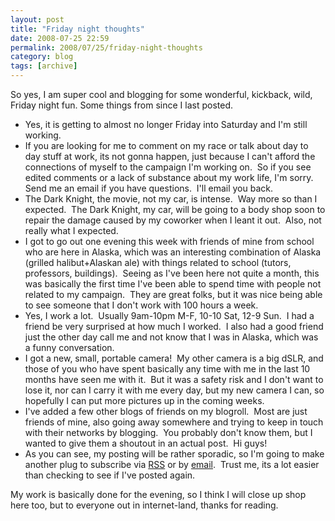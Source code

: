 ```yaml
---
layout: post
title: "Friday night thoughts"
date: 2008-07-25 22:59
permalink: 2008/07/25/friday-night-thoughts
category: blog
tags: [archive]
---
```

So yes, I am super cool and blogging for some wonderful, kickback, wild, Friday night fun.  Some things from since I last posted.
<ul>
	<li>Yes, it is getting to almost no longer Friday into Saturday and I'm still working.</li>
	<li>If you are looking for me to comment on my race or talk about day to day stuff at work, its not gonna happen, just because I can't afford the connections of myself to the campaign I'm working on.  So if you see edited comments or a lack of substance about my work life, I'm sorry.  Send me an email if you have questions.  I'll email you back.</li>
	<li>The Dark Knight, the movie, not my car, is intense.  Way more so than I expected.  The Dark Knight, my car, will be going to a body shop soon to repair the damage caused by my coworker when I leant it out.  Also, not really what I expected.</li>
	<li>I got to go out one evening this week with friends of mine from school who are here in Alaska, which was an interesting combination of Alaska (grilled halibut+Alaskan ale) with things related to school (tutors, professors, buildings).  Seeing as I've been here not quite a month, this was basically the first time I've been able to spend time with people not related to my campaign.  They are great folks, but it was nice being able to see someone that I don't work with 100 hours a week.</li>
	<li>Yes, I work a lot.  Usually 9am-10pm M-F, 10-10 Sat, 12-9 Sun.  I had a friend be very surprised at how much I worked.  I also had a good friend just the other day call me and not know that I was in Alaska, which was a funny conversation.</li>
	<li>I got a new, small, portable camera!  My other camera is a big dSLR, and those of you who have spent basically any time with me in the last 10 months have seen me with it.  But it was a safety risk and I don't want to lose it, nor can I carry it with me every day, but my new camera I can, so hopefully I can put more pictures up in the coming weeks.</li>
	<li>I've added a few other blogs of friends on my blogroll.  Most are just friends of mine, also going away somewhere and trying to keep in touch with their networks by blogging.  You probably don't know them, but I wanted to give them a shoutout in an actual post.  Hi guys!</li>
	<li>As you can see, my posting will be rather sporadic, so I'm going to make another plug to subscribe via <a href="http://feeds.feedburner.com/BostonRob">RSS</a> or by <a href="http://www.feedburner.com/fb/a/emailverifySubmit?feedId=2066998&amp;loc=en_US">email</a>.  Trust me, its a lot easier than checking to see if I've posted again.</li>
</ul>
My work is basically done for the evening, so I think I will close up shop here too, but to everyone out in internet-land, thanks for reading.